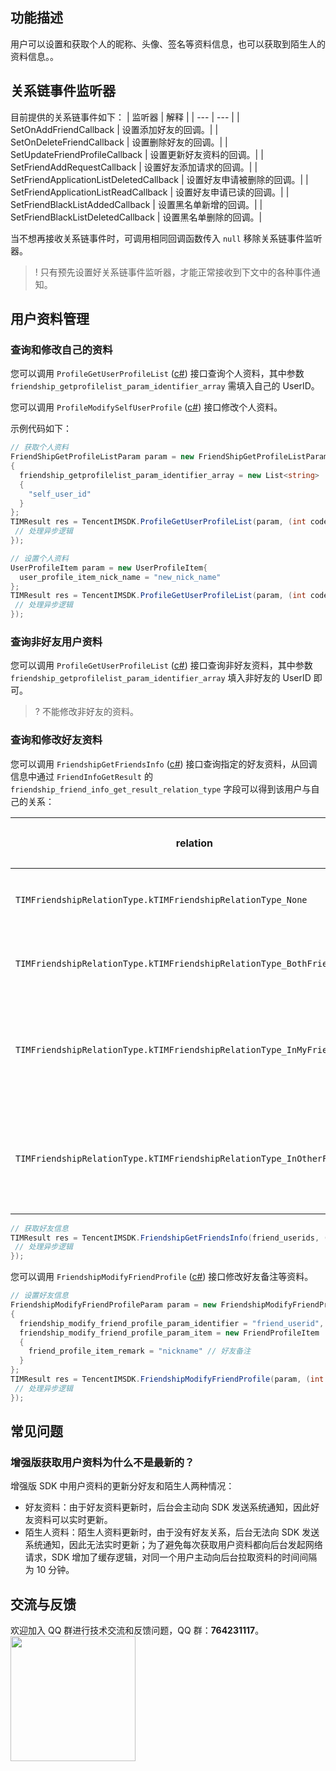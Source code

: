 ## 功能描述
用户可以设置和获取个人的昵称、头像、签名等资料信息，也可以获取到陌生人的资料信息。。


## 关系链事件监听器
目前提供的关系链事件如下：
| 监听器 | 解释 |
| --- | --- |
| SetOnAddFriendCallback | 设置添加好友的回调。|
| SetOnDeleteFriendCallback | 设置删除好友的回调。|
| SetUpdateFriendProfileCallback | 设置更新好友资料的回调。|
| SetFriendAddRequestCallback | 设置好友添加请求的回调。|
| SetFriendApplicationListDeletedCallback | 设置好友申请被删除的回调。|
| SetFriendApplicationListReadCallback | 设置好友申请已读的回调。|
| SetFriendBlackListAddedCallback | 设置黑名单新增的回调。|
| SetFriendBlackListDeletedCallback | 设置黑名单删除的回调。|

当不想再接收关系链事件时，可调用相同回调函数传入 `null` 移除关系链事件监听器。

> ! 只有预先设置好关系链事件监听器，才能正常接收到下文中的各种事件通知。



## 用户资料管理
### 查询和修改自己的资料
您可以调用 `ProfileGetUserProfileList` ([c#](https://comm.qq.com/im/sdk/unity_plus/_site/api/com.tencent.imsdk.unity.TencentIMSDK.html#com_tencent_imsdk_unity_TencentIMSDK_ProfileGetUserProfileList_com_tencent_imsdk_unity_types_FriendShipGetProfileListParam_com_tencent_imsdk_unity_callback_ValueCallback_System_Collections_Generic_List_com_tencent_imsdk_unity_types_UserProfile___)) 接口查询个人资料，其中参数 `friendship_getprofilelist_param_identifier_array` 需填入自己的 UserID。

您可以调用 `ProfileModifySelfUserProfile` ([c#](https://comm.qq.com/im/sdk/unity_plus/_site/api/com.tencent.imsdk.unity.TencentIMSDK.html#com_tencent_imsdk_unity_TencentIMSDK_ProfileModifySelfUserProfile_com_tencent_imsdk_unity_types_UserProfileItem_com_tencent_imsdk_unity_callback_NullValueCallback_)) 接口修改个人资料。

示例代码如下：


```c#
// 获取个人资料
FriendShipGetProfileListParam param = new FriendShipGetProfileListParam
{
  friendship_getprofilelist_param_identifier_array = new List<string>
  {
    "self_user_id"
  }
};
TIMResult res = TencentIMSDK.ProfileGetUserProfileList(param, (int code, string desc, List<UserProfile> profile, string user_data)=>{
 // 处理异步逻辑
});

// 设置个人资料
UserProfileItem param = new UserProfileItem{
  user_profile_item_nick_name = "new_nick_name"
};
TIMResult res = TencentIMSDK.ProfileGetUserProfileList(param, (int code, string desc, string user_data)=>{
 // 处理异步逻辑
});

```


### 查询非好友用户资料
您可以调用 `ProfileGetUserProfileList` ([c#](https://comm.qq.com/im/sdk/unity_plus/_site/api/com.tencent.imsdk.unity.TencentIMSDK.html#com_tencent_imsdk_unity_TencentIMSDK_ProfileGetUserProfileList_com_tencent_imsdk_unity_types_FriendShipGetProfileListParam_com_tencent_imsdk_unity_callback_ValueCallback_System_Collections_Generic_List_com_tencent_imsdk_unity_types_UserProfile___)) 接口查询非好友资料，其中参数 `friendship_getprofilelist_param_identifier_array` 填入非好友的 UserID 即可。

> ? 不能修改非好友的资料。

### 查询和修改好友资料
您可以调用 `FriendshipGetFriendsInfo` ([c#](https://comm.qq.com/im/sdk/unity_plus/_site/api/com.tencent.imsdk.unity.TencentIMSDK.html#com_tencent_imsdk_unity_TencentIMSDK_FriendshipGetFriendsInfo_System_Collections_Generic_List_System_String__com_tencent_imsdk_unity_callback_ValueCallback_System_Collections_Generic_List_com_tencent_imsdk_unity_types_FriendInfoGetResult___)) 接口查询指定的好友资料，从回调信息中通过 `FriendInfoGetResult` 的 `friendship_friend_info_get_result_relation_type` 字段可以得到该用户与自己的关系：

| relation | 与自己的关系 |
| --- | --- |
| `TIMFriendshipRelationType.kTIMFriendshipRelationType_None` | 表示不是好友。|
| `TIMFriendshipRelationType.kTIMFriendshipRelationType_BothFriend` | 表示互为好友。|
| `TIMFriendshipRelationType.kTIMFriendshipRelationType_InMyFriendList` | 表示对方在我的好友列表中。|
| `TIMFriendshipRelationType.kTIMFriendshipRelationType_InOtherFriendList` | 表示我在对方的好友列表中。|



```c#
// 获取好友信息
TIMResult res = TencentIMSDK.FriendshipGetFriendsInfo(friend_userids, (int code, string desc, List<FriendInfoGetResult> result, string user_data)=>{
 // 处理异步逻辑
});
```


您可以调用 `FriendshipModifyFriendProfile` ([c#](https://comm.qq.com/im/sdk/unity_plus/_site/api/com.tencent.imsdk.unity.TencentIMSDK.html#com_tencent_imsdk_unity_TencentIMSDK_FriendshipModifyFriendProfile_com_tencent_imsdk_unity_types_FriendshipModifyFriendProfileParam_com_tencent_imsdk_unity_callback_NullValueCallback_)) 接口修改好友备注等资料。



```c#
// 设置好友信息
FriendshipModifyFriendProfileParam param = new FriendshipModifyFriendProfileParam
{
  friendship_modify_friend_profile_param_identifier = "friend_userid",
  friendship_modify_friend_profile_param_item = new FriendProfileItem
  {
    friend_profile_item_remark = "nickname" // 好友备注
  }
};
TIMResult res = TencentIMSDK.FriendshipModifyFriendProfile(param, (int code, string desc, string user_data)=>{
 // 处理异步逻辑
});
```


## 常见问题
### 增强版获取用户资料为什么不是最新的？
增强版 SDK 中用户资料的更新分好友和陌生人两种情况：
 - 好友资料：由于好友资料更新时，后台会主动向 SDK 发送系统通知，因此好友资料可以实时更新。
 - 陌生人资料：陌生人资料更新时，由于没有好友关系，后台无法向 SDK 发送系统通知，因此无法实时更新；为了避免每次获取用户资料都向后台发起网络请求，SDK 增加了缓存逻辑，对同一个用户主动向后台拉取资料的时间间隔为 10 分钟。

## 交流与反馈

欢迎加入 QQ 群进行技术交流和反馈问题，QQ 群：**764231117**。
<img style="width: 200px; max-width: inherit;" src="https://qcloudimg.tencent-cloud.cn/raw/0a958e8572783faf746ea3233781322c.jpg" />

